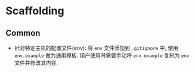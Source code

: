 # Scaffolding
## Common
* 针对特定主机的配置文件(env): 将 `env` 文件添加到 `.gitignore` 中, 使用 `env.example` 做为通用模板. 用户使用时需要手动将 `env.example` 复制为 `env` 文件并修改其内容.